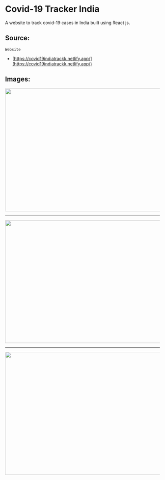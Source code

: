 ﻿
# Covid-19 Tracker India
A website to track covid-19 cases in India built using React js.

## Source:
    Website
 - [https://covid19indiatrackk.netlify.app/](https://covid19indiatrackk.netlify.app/)

## Images:
<img src="https://imgur.com/889nL1A.jpg" height="400" width="1000">
<hr/>
<img src="https://imgur.com/QJ9LvbL.jpg" height="400"  width="1000">
<hr/>
<img src="https://imgur.com/HzEi6ML.jpg"  height="400"  width="1000">

